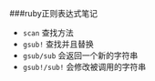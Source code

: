 ###ruby正则表达式笔记
* `scan` 查找方法
* `gsub!` 查找并且替换
* `gsub/sub` 会返回一个新的字符串
* `gsub!/sub!` 会修改被调用的字符串





